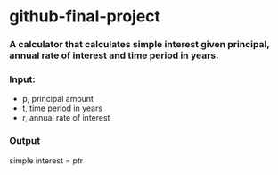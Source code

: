 # github-final-project

### A calculator that calculates simple interest given principal, annual rate of interest and time period in years.
### Input:
- p, principal amount
- t, time period in years
- r, annual rate of interest
### Output
   simple interest = p*t*r
